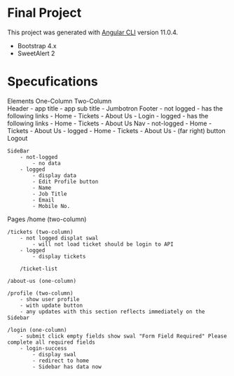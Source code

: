 # Final Project

This project was generated with [Angular CLI](https://github.com/angular/angular-cli) version 11.0.4.

* Bootstrap 4.x 
* SweetAlert 2


# Specufications

Elements
    One-Column
    Two-Column    
    Header
        - app title
        - app sub title
        - Jumbotron
    Footer
        - not logged
            - has the following links
                - Home
                - Tickets
                - About Us
                - Login
        - logged
            - has the following links
                - Home
                - Tickets
                - About Us
    Nav
        - not-logged
            - Home
            - Tickets
            - About Us
        - logged
            - Home
            - Tickets
            - About Us
            - (far right) button Logout

    SideBar
        - not-logged
            - no data
        - logged
            - display data  
            - Edit Profile button
            - Name
            - Job Title
            - Email      
            - Mobile No.

Pages
    /home (two-column)


    /tickets (two-column)    
        - not logged displat swal
            - will not load ticket should be login to API
        - logged
            - display tickets

        /ticket-list

    /about-us (one-column)

    /profile (two-column)
        - show user profile
        - with update button
        - any updates with this section reflects immediately on the Sidebar

    /login (one-column)
        - submit click empty fields show swal "Form Field Required" Please complete all required fields
        - login-success
            - display swal
            - redirect to home
            - Sidebar has data now